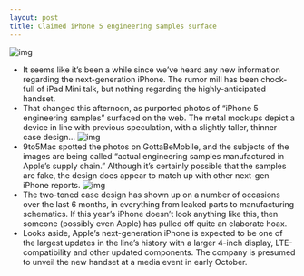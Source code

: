 ```yaml
---
layout: post
title: Claimed iPhone 5 engineering samples surface
---
```

![img](http://media.idownloadblog.com/wp-content/uploads/2012/07/iphone-5-front-1-e1341951072136.jpeg)
* It seems like it’s been a while since we’ve heard any new information regarding the next-generation iPhone. The rumor mill has been chock-full of iPad Mini talk, but nothing regarding the highly-anticipated handset.
* That changed this afternoon, as purported photos of “iPhone 5 engineering samples” surfaced on the web. The metal mockups depict a device in line with previous speculation, with a slightly taller, thinner case design…
![img](http://media.idownloadblog.com/wp-content/uploads/2012/07/iphone-5-back-1-e1341951137475.jpeg)
* 9to5Mac spotted the photos on GottaBeMobile, and the subjects of the images are being called “actual engineering samples manufactured in Apple’s supply chain.” Although it’s certainly possible that the samples are fake, the design does appear to match up with other next-gen iPhone reports.
![img](http://media.idownloadblog.com/wp-content/uploads/2012/06/iphone-5-back-cover.jpg)
* The two-toned case design has shown up on a number of occasions over the last 6 months, in everything from leaked parts to manufacturing schematics. If this year’s iPhone doesn’t look anything like this, then someone (possibly even Apple) has pulled off quite an elaborate hoax.
* Looks aside, Apple’s next-generation iPhone is expected to be one of the largest updates in the line’s history with a larger 4-inch display, LTE-compatibility and other updated components. The company is presumed to unveil the new handset at a media event in early October.

